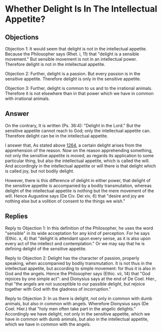 # Whether Delight Is In The Intellectual Appetite?

## Objections

Objection 1: It would seem that delight is not in the intellectual appetite. Because the Philosopher says (Rhet. i, 11) that "delight is a sensible movement." But sensible movement is not in an intellectual power. Therefore delight is not in the intellectual appetite.

Objection 2: Further, delight is a passion. But every passion is in the sensitive appetite. Therefore delight is only in the sensitive appetite.

Objection 3: Further, delight is common to us and to the irrational animals. Therefore it is not elsewhere than in that power which we have in common with irrational animals.

## Answer

On the contrary, It is written (Ps. 36:4): "Delight in the Lord." But the sensitive appetite cannot reach to God; only the intellectual appetite can. Therefore delight can be in the intellectual appetite.

I answer that, As stated above [1264](A[3]), a certain delight arises from the apprehension of the reason. Now on the reason apprehending something, not only the sensitive appetite is moved, as regards its application to some particular thing, but also the intellectual appetite, which is called the will. And accordingly in the intellectual appetite or will there is that delight which is called joy, but not bodily delight.

However, there is this difference of delight in either power, that delight of the sensitive appetite is accompanied by a bodily transmutation, whereas delight of the intellectual appetite is nothing but the mere movement of the will. Hence Augustine says (De Civ. Dei xiv, 6) that "desire and joy are nothing else but a volition of consent to the things we wish."

## Replies

Reply to Objection 1: In this definition of the Philosopher, he uses the word "sensible" in its wide acceptation for any kind of perception. For he says (Ethic. x, 4) that "delight is attendant upon every sense, as it is also upon every act of the intellect and contemplation." Or we may say that he is defining delight of the sensitive appetite.

Reply to Objection 2: Delight has the character of passion, properly speaking, when accompanied by bodily transmutation. It is not thus in the intellectual appetite, but according to simple movement: for thus it is also in God and the angels. Hence the Philosopher says (Ethic. vii, 14) that "God rejoices by one simple act": and Dionysius says at the end of De Coel. Hier., that "the angels are not susceptible to our passible delight, but rejoice together with God with the gladness of incorruption."

Reply to Objection 3: In us there is delight, not only in common with dumb animals, but also in common with angels. Wherefore Dionysius says (De Coel. Hier.) that "holy men often take part in the angelic delights." Accordingly we have delight, not only in the sensitive appetite, which we have in common with dumb animals, but also in the intellectual appetite, which we have in common with the angels.